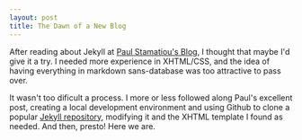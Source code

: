 ```yaml
---
layout: post
title: The Dawn of a New Blog
---
```


After reading about Jekyll at [Paul Stamatiou's Blog](http://paulstamatiou.com/how-to-wordpress-to-jekyll), I thought that maybe I'd give it a try. I needed more experience in XHTML/CSS, and the idea of having everything in markdown sans-database was too attractive to pass over. 

It wasn't too dificult a process. I more or less followed along Paul's excellent post, creating a local development environment and using Github to clone a popular [Jekyll repository](https://github.com/mojombo/tpw), modifying it and the XHTML template I found as needed. And then, presto! Here we are.
